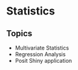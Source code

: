 # Statistics

## Topics

* Multivariate Statistics
* Regression Analysis
* Posit Shiny application

